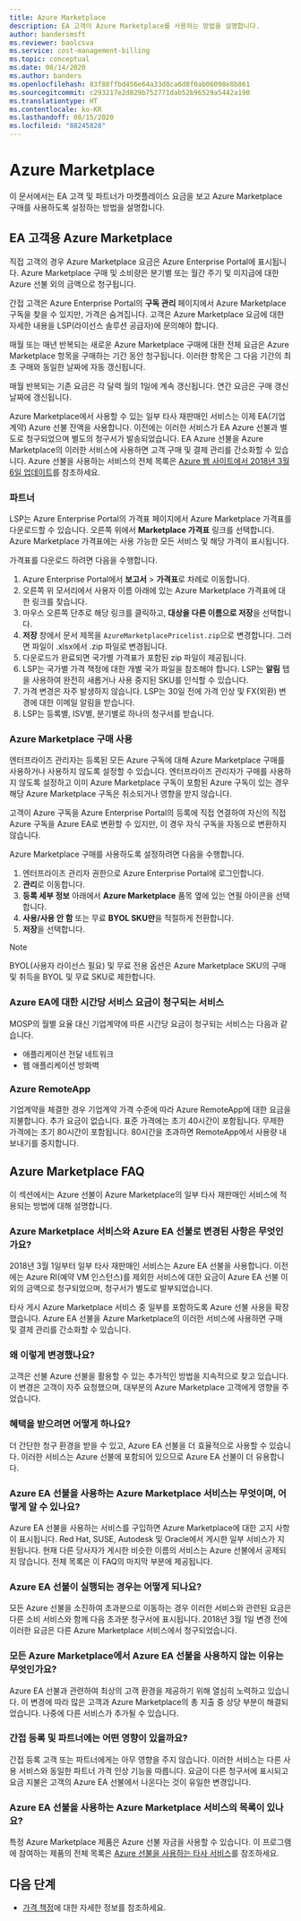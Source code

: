 ```yaml
---
title: Azure Marketplace
description: EA 고객이 Azure Marketplace를 사용하는 방법을 설명합니다.
author: bandersmsft
ms.reviewer: baolcsva
ms.service: cost-management-billing
ms.topic: conceptual
ms.date: 08/14/2020
ms.author: banders
ms.openlocfilehash: 83f88ffbd456e64a33d8ca6d8f0ab06098e8b861
ms.sourcegitcommit: c293217e2d829b752771dab52b96529a5442a190
ms.translationtype: HT
ms.contentlocale: ko-KR
ms.lasthandoff: 08/15/2020
ms.locfileid: "88245828"
---
```

# <a name="azure-marketplace"></a>Azure Marketplace

이 문서에서는 EA 고객 및 파트너가 마켓플레이스 요금을 보고 Azure Marketplace 구매를 사용하도록 설정하는 방법을 설명합니다.

## <a name="azure-marketplace-for-ea-customers"></a>EA 고객용 Azure Marketplace

직접 고객의 경우 Azure Marketplace 요금은 Azure Enterprise Portal에 표시됩니다. Azure Marketplace 구매 및 소비량은 분기별 또는 월간 주기 및 미지급에 대한 Azure 선불 외의 금액으로 청구됩니다.

간접 고객은 Azure Enterprise Portal의 **구독 관리** 페이지에서 Azure Marketplace 구독을 찾을 수 있지만, 가격은 숨겨집니다. 고객은 Azure Marketplace 요금에 대한 자세한 내용을 LSP(라이선스 솔루션 공급자)에 문의해야 합니다.

매월 또는 매년 반복되는 새로운 Azure Marketplace 구매에 대한 전체 요금은 Azure Marketplace 항목을 구매하는 기간 동안 청구됩니다. 이러한 항목은 그 다음 기간의 최초 구매와 동일한 날짜에 자동 갱신됩니다.

매월 반복되는 기존 요금은 각 달력 월의 1일에 계속 갱신됩니다. 연간 요금은 구매 갱신 날짜에 갱신됩니다.

Azure Marketplace에서 사용할 수 있는 일부 타사 재판매인 서비스는 이제 EA(기업계약) Azure 선불 잔액을 사용합니다. 이전에는 이러한 서비스가 EA Azure 선불과 별도로 청구되었으며 별도의 청구서가 발송되었습니다. EA Azure 선불을 Azure Marketplace의 이러한 서비스에 사용하면 고객 구매 및 결제 관리를 간소화할 수 있습니다. Azure 선불을 사용하는 서비스의 전체 목록은 [Azure 웹 사이트에서 2018년 3월 6일 업데이트](https://azure.microsoft.com/updates/azure-marketplace-third-party-reseller-services-now-use-azure-monetary-commitment/)를 참조하세요.

### <a name="partners"></a>파트너

LSP는 Azure Enterprise Portal의 가격표 페이지에서 Azure Marketplace 가격표를 다운로드할 수 있습니다. 오른쪽 위에서 **Marketplace 가격표** 링크를 선택합니다. Azure Marketplace 가격표에는 사용 가능한 모든 서비스 및 해당 가격이 표시됩니다.

가격표를 다운로드 하려면 다음을 수행합니다.

1. Azure Enterprise Portal에서 **보고서** > **가격표**로 차례로 이동합니다.
1. 오른쪽 위 모서리에서 사용자 이름 아래에 있는 Azure Marketplace 가격표에 대한 링크를 찾습니다.
1. 마우스 오른쪽 단추로 해당 링크를 클릭하고, **대상을 다른 이름으로 저장**을 선택합니다.
1. **저장** 창에서 문서 제목을 `AzureMarketplacePricelist.zip`으로 변경합니다. 그러면 파일이 .xlsx에서 .zip 파일로 변경됩니다.
1. 다운로드가 완료되면 국가별 가격표가 포함된 zip 파일이 제공됩니다.
1. LSP는 국가별 가격 책정에 대한 개별 국가 파일을 참조해야 합니다. LSP는 **알림** 탭을 사용하여 완전히 새롭거나 사용 중지된 SKU를 인식할 수 있습니다.
1. 가격 변경은 자주 발생하지 않습니다. LSP는 30일 전에 가격 인상 및 FX(외환) 변경에 대한 이메일 알림을 받습니다.
1. LSP는 등록별, ISV별, 분기별로 하나의 청구서를 받습니다.

### <a name="enabling-azure-marketplace-purchases"></a>Azure Marketplace 구매 사용

엔터프라이즈 관리자는 등록된 모든 Azure 구독에 대해 Azure Marketplace 구매를 사용하거나 사용하지 않도록 설정할 수 있습니다. 엔터프라이즈 관리자가 구매를 사용하지 않도록 설정하고 이미 Azure Marketplace 구독이 포함된 Azure 구독이 있는 경우 해당 Azure Marketplace 구독은 취소되거나 영향을 받지 않습니다.

고객이 Azure 구독을 Azure Enterprise Portal의 등록에 직접 연결하여 자신의 직접 Azure 구독을 Azure EA로 변환할 수 있지만, 이 경우 자식 구독을 자동으로 변환하지 않습니다.

Azure Marketplace 구매를 사용하도록 설정하려면 다음을 수행합니다.

1. 엔터프라이즈 관리자 권한으로 Azure Enterprise Portal에 로그인합니다.
1. **관리**로 이동합니다.
1. **등록 세부 정보** 아래에서 **Azure Marketplace** 품목 옆에 있는 연필 아이콘을 선택합니다.
1. **사용/사용 안 함** 또는 무료 **BYOL SKU만**을 적절하게 전환합니다.
1. **저장**을 선택합니다.

> [!NOTE]
> BYOL(사용자 라이선스 필요) 및 무료 전용 옵션은 Azure Marketplace SKU의 구매 및 취득을 BYOL 및 무료 SKU로 제한합니다.

### <a name="services-billed-hourly-for-azure-ea"></a>Azure EA에 대한 시간당 서비스 요금이 청구되는 서비스

MOSP의 월별 요율 대신 기업계약에 따른 시간당 요금이 청구되는 서비스는 다음과 같습니다.

- 애플리케이션 전달 네트워크
- 웹 애플리케이션 방화벽

### <a name="azure-remoteapp"></a>Azure RemoteApp

기업계약을 체결한 경우 기업계약 가격 수준에 따라 Azure RemoteApp에 대한 요금을 지불합니다. 추가 요금이 없습니다. 표준 가격에는 초기 40시간이 포함됩니다. 무제한 가격에는 초기 80시간이 포함됩니다. 80시간을 초과하면 RemoteApp에서 사용량 내보내기를 중지합니다.

## <a name="azure-marketplace-faq"></a>Azure Marketplace FAQ

이 섹션에서는 Azure 선불이 Azure Marketplace의 일부 타사 재판매인 서비스에 적용되는 방법에 대해 설명합니다.

### <a name="what-changed-with-azure-marketplace-services-and-azure-ea-prepayment"></a>Azure Marketplace 서비스와 Azure EA 선불로 변경된 사항은 무엇인가요?

2018년 3월 1일부터 일부 타사 재판매인 서비스는 Azure EA 선불을 사용합니다. 이전에는 Azure RI(예약 VM 인스턴스)를 제외한 서비스에 대한 요금이 Azure EA 선불 이외의 금액으로 청구되었으며, 청구서가 별도로 발부되었습니다.

타사 게시 Azure Marketplace 서비스 중 일부를 포함하도록 Azure 선불 사용을 확장했습니다. Azure EA 선불을 Azure Marketplace의 이러한 서비스에 사용하면 구매 및 결제 관리를 간소화할 수 있습니다.

### <a name="why-did-we-make-this-change"></a>왜 이렇게 변경했나요?

고객은 선불 Azure 선불을 활용할 수 있는 추가적인 방법을 지속적으로 찾고 있습니다. 이 변경은 고객이 자주 요청했으며, 대부분의 Azure Marketplace 고객에게 영향을 주었습니다.

### <a name="how-do-you-benefit"></a>혜택을 받으려면 어떻게 하나요?

더 간단한 청구 환경을 받을 수 있고, Azure EA 선불을 더 효율적으로 사용할 수 있습니다. 이러한 서비스는 Azure 선불에 포함되어 있으므로 Azure EA 선불이 더 유용합니다.

### <a name="what-azure-marketplace-services-use-azure-ea-prepayment-and-how-do-i-know"></a>Azure EA 선불을 사용하는 Azure Marketplace 서비스는 무엇이며, 어떻게 알 수 있나요?

Azure EA 선불을 사용하는 서비스를 구입하면 Azure Marketplace에 대한 고지 사항이 표시됩니다. Red Hat, SUSE, Autodesk 및 Oracle에서 게시한 일부 서비스가 지원됩니다. 현재 다른 당사자가 게시한 비슷한 이름의 서비스는 Azure 선불에서 공제되지 않습니다. 전체 목록은 이 FAQ의 마지막 부분에 제공됩니다.

### <a name="what-if-my-azure-ea-prepayment-runs-out"></a>Azure EA 선불이 실행되는 경우는 어떻게 되나요?

모든 Azure 선불을 소진하여 초과분으로 이동하는 경우 이러한 서비스와 관련된 요금은 다른 소비 서비스와 함께 다음 초과분 청구서에 표시됩니다. 2018년 3월 1일 변경 전에 이러한 요금은 다른 Azure Marketplace 서비스에서 청구되었습니다.

### <a name="why-dont-all-azure-marketplaces-consume-azure-ea-prepayment"></a>모든 Azure Marketplace에서 Azure EA 선불을 사용하지 않는 이유는 무엇인가요?

Azure EA 선불과 관련하여 최상의 고객 환경을 제공하기 위해 열심히 노력하고 있습니다. 이 변경에 따라 많은 고객과 Azure Marketplace의 총 지출 중 상당 부분이 해결되었습니다. 나중에 다른 서비스가 추가될 수 있습니다.

### <a name="how-does-this-impact-indirect-enrollment-and-partners"></a>간접 등록 및 파트너에는 어떤 영향이 있을까요?

간접 등록 고객 또는 파트너에게는 아무 영향을 주지 않습니다. 이러한 서비스는 다른 사용 서비스와 동일한 파트너 가격 인상 기능을 따릅니다. 요금이 다른 청구서에 표시되고 요금 지불은 고객의 Azure EA 선불에서 나온다는 것이 유일한 변경입니다.

### <a name="is-there-a-list-of-azure-marketplace-services-that-consume-azure-ea-prepayment"></a>Azure EA 선불을 사용하는 Azure Marketplace 서비스의 목록이 있나요?

특정 Azure Marketplace 제품은 Azure 선불 자금을 사용할 수 있습니다. 이 프로그램에 참여하는 제품의 전체 목록은 [Azure 선불을 사용하는 타사 서비스](https://azure.microsoft.com/updates/azure-marketplace-third-party-reseller-services-now-use-azure-monetary-commitment)를 참조하세요.


## <a name="next-steps"></a>다음 단계

- [가격 책정](ea-pricing-overview.md)에 대한 자세한 정보를 참조하세요.